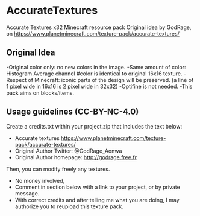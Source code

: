 # AccurateTextures
Accurate Textures x32 Minecraft resource pack
Original idea by GodRage, on https://www.planetminecraft.com/texture-pack/accurate-textures/

<h2>Original Idea</h2>
-Original color only: no new colors in the image.
-Same amount of color: Histogram Average channel #color is identical to original 16x16 texture.
-Respect of Minecraft: iconic parts of the design will be preserved. (a line of 1 pixel wide in 16x16 is 2 pixel wide in 32x32)
-Optifine is not needed.
-This pack aims on blocks/items.


<h2>Usage guidelines (CC-BY-NC-4.0)</h2>
Create a credits.txt within your project.zip that includes the text below:

- Accurate textures https://www.planetminecraft.com/texture-pack/accurate-textures/
- Original Author Twitter: @GodRage_Aonwa
- Original Author homepage: http://godrage.free.fr

Then, you can modify freely any textures.
- No money involved,
- Comment in section below with a link to your project, or by private message.
- With correct credits and after telling me what you are doing, I may authorize you to reupload this texture pack.
